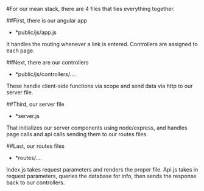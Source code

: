#For our mean stack, there are 4 files that ties everything together.


##First, there is our angular app
* *public/js/app.js

It handles the routing whenever a link is entered. Controllers are assigned to each page.


##Next, there are our controllers
* *public/js/controllers/....

These handle client-side functions via scope and send data via http to our server file.

##Third, our server file
* *server.js

That initializes our server components using node/express, and handles page calls and api calls sending them to our routes files.

##Last, our routes files
* *routes/....

Index.js takes request parameters and renders the proper file.
Api.js takes in request parameters, queries the database for info, then sends the response back to our controllers.
